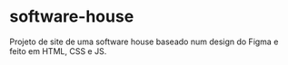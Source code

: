 # software-house
Projeto de site de uma software house baseado num design do Figma e feito em HTML, CSS e JS.
